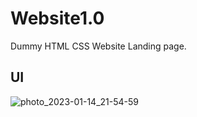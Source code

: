 # Website1.0
Dummy HTML CSS Website Landing page.

## UI

![photo_2023-01-14_21-54-59](https://user-images.githubusercontent.com/105323431/212498775-d35b4faf-18ad-4e77-847f-9fbfc204888d.jpg)
